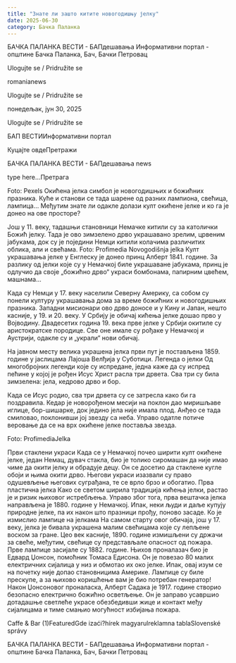 ```yaml
---
title: "Знате ли зашто китите новогодишњу јелку"
date: 2025-06-30
category: Бачка Паланка
---
```


БАЧКА ПАЛАНКА ВЕСТИ - БАПдешавања Информативни портал - општине Бачка Паланка, Бач, Бачки Петровац

Ulogujte se / Pridružite se

romanianews

Ulogujte se / Pridružite se

понедељак, јун 30, 2025

Ulogujte se / Pridružite se

БАП ВЕСТИИнформативни портал

Куцајте овдеПретражи

БАЧКА ПАЛАНКА ВЕСТИ - БАПдешавања news

type here...Претрага

Foto: Pexels
            Окићена јелка симбол је новогодишњих и божићних празника. Куће и станови се тада шарене од разних лампиона, свећица, лампица… Међутим знате ли одакле долази култ окићене јелке и ко га је донео на ове просторе?

Још у 11. веку, тадашњи становници Немачке китили су за католички Божић јелку. Тада је ово зимзелено дрво украшавано зрелим, црвеним јабукама, док су је поједини Немци китили колачима различитих облика, али и свећама.
Foto: Profimedia Novogodišnja jelka
Култ украшавања јелке у Енглеску је донео принц Алберт 1841. године. За разлику од јелки које су у Немачкој биле украшаване јабукама, принц је одлучио да своје „божићно дрво“ украси бомбонама, папирним цвећем, машнама…


Када су Немци у 17. веку населили Северну Америку, са собом су понели културу украшавања дома за време божићних и новогодишњих празника. Западни мисионари ово дрво доносе и у Кину и Јапан, нешто касније, у 19. и 20. веку. У Србију је обичај кићења јелке дошао прво у Војводину. Двадесетих година 19. века прве јелке у Србији окитиле су аристократске породице. Све оне имале су рођаке у Немачкој и Аустрији, одакле су и „украли“ нови обичај.


На јавном месту велика украшена јелка први пут је постављена 1859. године у јаслицама Лајоша Велђија у Суботици.
Легенда о јелки
Од многобројних легенди које су испредане, једна каже да су испред пећине у којој је рођен Исус Христ расла три дрвета. Сва три су била зимзелена: јела, кедрово дрво и бор.


Када се Исус родио, сва три дрвета су се затресла како би га поздравила.
Кедар је новорођеном месији на поклон дао миришљаве иглице, бор-шишарке, док једино јела није имала плод.
Анђео се тада смиловао, поклонивши јој звезду са неба. Управо одатле потиче веровање да се на врх окићене јелке поставља звезда.


Foto: ProfimediaJelka


Први стаклени украси
Када се у Немачкој почео ширити култ окићене јелке, један Немац, дувач стакла, био је толико сиромашан да није имао чиме да окити јелку и обрадује децу. Он се досетио да стаклене кугле обоји и њима окити дрво.
Његови украси изазвали су право одушевљење његових суграђана, те се врло брзо и обогатио.
Прва пластична јелка
Како се светом ширила традиција кићења јелки, растао је и ризик њиховог истребљења. Управо због тога, прва вештачка јелка направљена је 1880. године у Немачкој.
Ипак, неки људи и даље купују природне јелке, па их након што празници прођу, поново засаде.
Ко је измислио лампице на јелкама
На самом старту овог обичаја, још у 17. веку, јелка је бивала украшена малим свећицама које су лепљене воском за гране.
Цео век касније, 1890. године измишљени су држачи за свеће, међутим, свећице су представљале опасност од пожара.
Прве лампице засијале су 1882. године. Њихов проналазач био је Едвард Џонсон, помоћник Томаса Едисона. Он је повезао 80 малих електричних сијалица у низ и обмотао их око јелке. Ипак, овај изум се на почетку није допао становницима Америке. Лампице су биле прескупе, а за њихово коришћење вам је био потребан генератор!
Након Џонсоновог проналаска, Алберт Садака је 1917. године створио безопасно електрично божићно осветљење. Он је заправо усавршио дотадашње светлеће украсе обезбедивши жице и контакт међу сијалицама и тиме смањио могућност избијања пожара.

Caffe & Bar (1)FeaturedGde izaći?hírek magyarulreklamna tablaSlovenské správy

БАЧКА ПАЛАНКА ВЕСТИ - БАПдешавања Информативни портал - општине Бачка Паланка, Бач, Бачки Петровац
